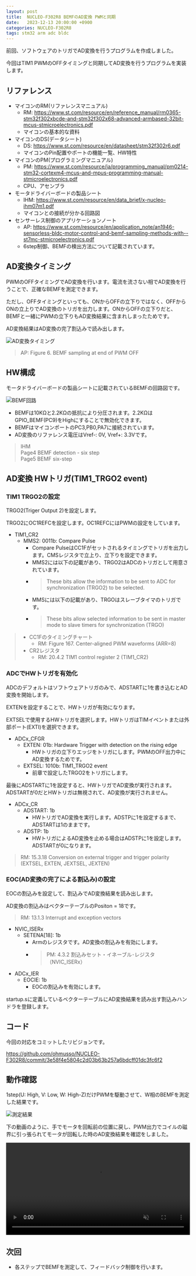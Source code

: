 ```yaml
---
layout: post
title:  NUCLEO-F302R8 BEMFのAD変換 PWMと同期
date:   2023-12-13 20:00:00 +0900
categories: NUCLEO-F302R8
tags: stm32 arm adc bldc
---
```


前回、ソフトウェアのトリガでAD変換を行うプログラムを作成しました。

今回はTIM1 PWMのOFFタイミングと同期してAD変換を行うプログラムを実装します。

## リファレンス

* マイコンのRM(リファレンスマニュアル)
  * RM: <https://www.st.com/resource/en/reference_manual/rm0365-stm32f302xbcde-and-stm32f302x68-advanced-armbased-32bit-mcus-stmicroelectronics.pdf>
  * マイコンの基本的な資料
* マイコンのDS(データシート)
  * DS: <https://www.st.com/resource/en/datasheet/stm32f302r6.pdf>
  * マイコンのPin配置やポートの機能一覧、HW特性
* マイコンのPM(プログラミングマニュアル)
  * PM: <https://www.st.com/resource/ja/programming_manual/pm0214-stm32-cortexm4-mcus-and-mpus-programming-manual-stmicroelectronics.pdf>
  * CPU、アセンブラ
* モータドライバーボードの製品シート
  * IHM: <https://www.st.com/resource/en/data_brief/x-nucleo-ihm07m1.pdf>
  * マイコンとの接続が分かる回路図
* センサーレス制御のアプリケーションノート
  * AP: <https://www.st.com/resource/en/application_note/an1946-sensorless-bldc-motor-control-and-bemf-sampling-methods-with--st7mc-stmicroelectronics.pdf>
  * 6step制御、BEMFの検出方法について記載されています。

## AD変換タイミング

PWMのOFFタイミングでAD変換を行います。電流を流さない相でAD変換を行うことで、正確なBEMFを測定できます。

ただし、OFFタイミングといっても、ONからOFFの立下りではなく、OFFからONの立上りでAD変換のトリガを出力します。ONからOFFの立下りだと、BEMFと一緒にPWMの立下りもAD変換結果に含まれしまったためです。

AD変換結果はAD変換の完了割込みで読み出します。

![AD変換タイミング](/assets/images/image-2023-12-13-adc-timing.png)

> AP: Figure 6. BEMF sampling at end of PWM OFF

## HW構成

モータドライバーボードの製品シートに記載されているBEMFの回路図です。

![BEMF回路](/assets/images/image-2023-12-02-motor-bemf-circuit.png)

* BEMFは10KΩと2.2KΩの抵抗により分圧されます。2.2KΩはGPIO_BEMF(PC9)をHighにすることで無効化できます。
* BEMFはマイコンポートのPC3,PB0,PA7に接続されています。
* AD変換のリファレンス電圧はVref-: 0V, Vref+: 3.3Vです。

> IHM  
> Page4 BEMF detection - six step  
> Page5 BEMF six-step

## AD変換 HWトリガ(TIM1_TRGO2 event)

### TIM1 TRGO2の設定

TRGO2(Triger Output 2)を設定します。

TRGO2にOC1REFCを設定します。OC1REFCにはPWMの設定をしています。

* TIM1_CR2
  * MMS2: 0011b: Compare Pulse
    * Compare PulseはCC1Fがセットされるタイミングでトリガを出力します。CMSレジスタで立上り、立下りを設定できます。
    * MMS2には以下の記載があり、TRGO2はADCのトリガとして用意されています。
    * > These bits allow the information to be sent to ADC for synchronization (TRGO2) to be selected.
    * MMSには以下の記載があり、TRGOはスレーブタイマのトリガです。
    * > These bits allow selected information to be sent in master mode to slave timers for synchronization (TRGO)

> * CC1Fのタイミングチャート  
>   * RM: Figure 167. Center-aligned PWM waveforms (ARR=8)
> * CR2レジスタ
>   * RM: 20.4.2 TIM1 control register 2 (TIM1_CR2)

### ADCでHWトリガを有効化

ADCのデフォルトはソフトウェアトリガのみで、ADSTARTに1を書き込むとAD変換を開始します。

EXTENを設定することで、HWトリガが有効になります。

EXTSELで使用するHWトリガを選択します。HWトリガはTIMイベントまたは外部ポート(EXTI)を選択できます。

* ADCx_CFGR
  * EXTEN: 01b: Hardware Trigger with detection on the rising edge
    * HWトリガの立下りエッジをトリガにします。PWMのOFF出力中にAD変換するためです。
  * EXTSEL: 1010b: TIM1_TRGO2 event
    * 前章で設定したTRGO2をトリガにします。

最後にADSTARTに1を設定すると、HWトリガでAD変換が実行されます。ADSTARTが0だとHWトリガは無視されて、AD変換が実行されません。

* ADCx_CR
  * ADSTART: 1b
    * HWトリガでAD変換を実行します。ADSTPに1を設定するまで、ADSTARTは1のままです。
  * ADSTP: 1b
    * HWトリガによるAD変換を止める場合はADSTPに1を設定します。ADSTARTが0になります。

> RM: 15.3.18 Conversion on external trigger and trigger polarity (EXTSEL, EXTEN,
JEXTSEL, JEXTEN)

### EOC(AD変換の完了による割込み)の設定

EOCの割込みを設定して、割込みでAD変換結果を読み出します。

AD変換の割込みはベクターテーブルのPositon = 18です。
> RM: 13.1.3 Interrupt and exception vectors

* NVIC_ISERx
  * SETENA[18]: 1b
    * Armのレジスタです。AD変換の割込みを有効にします。
    * > PM: 4.3.2 割込みセット・イネーブル･レジスタ（NVIC_ISERx）
* ADCx_IER
  * EOCIE: 1b
    * EOCの割込みを有効にします。

startup.sに定義しているベクターテーブルにAD変換結果を読み出す割込みハンドラを登録します。

## コード

今回の対応をコミットしたリビジョンです。

<https://github.com/ohmusso/NUCLEO-F302R8/commit/3e58f4e5804c2d03b63b257a6bdcff01dc3fc6f2>

## 動作確認

1step(U: High, V: Low, W: High-Z)だけPWMを駆動させて、W相のBEMFを測定した結果です。

![測定結果](/assets/images/image-2023-12-13-adc-result.png)

下の動画のように、手でモータを回転前の位置に戻し、PWM出力でコイルの磁界に引っ張られてモータが回転した時のAD変換結果を確認をしました。

<video controls width="100%" preload loop muted="true" src="/assets/movies/movie-2023-12-13-motor.mp4" type="video/mp4" >
 Sorry, your browser doesn't support embedded videos.
</video>

## 次回

* 各ステップでBEMFを測定して、フィードバック制御を行います。
